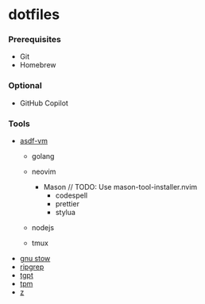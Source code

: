 # dotfiles

### Prerequisites
* Git
* Homebrew

### Optional
* GitHub Copilot

### Tools
* [asdf-vm](https://asdf-vm.com)
    * golang
    * neovim
        * Mason
            // TODO: Use mason-tool-installer.nvim
            * codespell
            * prettier
            * stylua

    * nodejs
    * tmux
* [gnu stow](https://www.gnu.org/software/stow)
* [ripgrep](https://github.com/BurntSushi/ripgrep)
* [tgpt](https://github.com/aandrew-me/tgpt)
* [tpm](https://github.com/tmux-plugins/tpm)
* [z](https://github.com/rupa/z)

